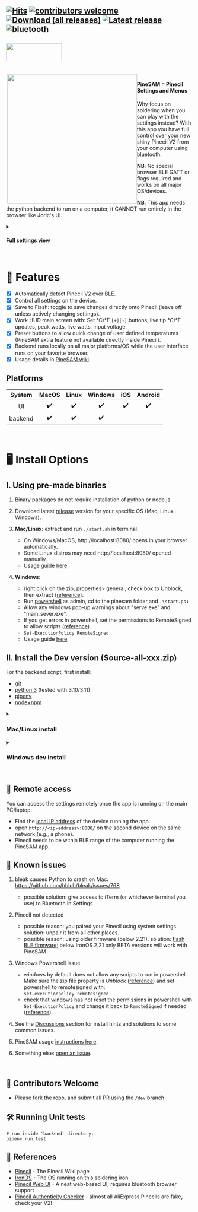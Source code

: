 [![Hits](https://hits.seeyoufarm.com/api/count/incr/badge.svg?url=https%3A%2F%2Fgithub.com%2Fbuilder555%2FPineSAM&count_bg=%23FF00BF&title_bg=%23625E5E&icon=airplayaudio.svg&icon_color=%23E7E7E7&title=hits&edge_flat=false)](https://github.com/builder555/PineSAM/wiki/PineSAM)
[![contributors welcome](https://custom-icon-badges.demolab.com/badge/contributors-welcome-A017A5.svg?logo=star&logoColor=white)](https://github.com/builder555/PineSAM#abacus-contributors-welcome)
[![Download (all releases)](https://img.shields.io/github/downloads/builder555/pinesam/total?color=A017A5&&logo=docusign&logoColor=white)](https://github.com/builder555/PineSAM/releases/)
[![Latest release](https://img.shields.io/github/v/release/builder555/pinesam?color=7700b3)](https://github.com/builder555/PineSAM/releases/latest)
![bluetooth](https://custom-icon-badges.demolab.com/badge/-bluetooth-7700b3.svg?logo=bluetooth&logoColor=white)
<br><br>
<img src="./images/PineSAM_logo-A017A5.png" align="left" width="150" height="48" style="float:left"> <br clear="left" />
---
<br>
<img src="./images/workHUD.png" align="right" width="350" style="float:left">

#### PineSAM = Pinecil Settings and Menus

Why focus on soldering when you can play with the settings instead? With this app you have full control over your new shiny Pinecil V2 from your computer using bluetooth.

**NB**: No special browser BLE GATT or flags required and works on all major OS/devices.

**NB**: This app needs the python backend to run on a computer, it CANNOT run entirely in the browser like Joric's UI.

<details>
  <summary>
    
#### Full settings view

  </summary>

<img src="./images/full_settings.png" width="900"> 

</details>
<br clear="right"/>

# 💫 Features

- [x] Automatically detect Pinecil V2 over BLE.
- [x] Control all settings on the device.
- [X] Save to Flash: toggle to save changes directly onto Pinecil (leave off unless actively changing settings).
- [X] Work HUD main screen with: Set °C/°F `[+][-]` buttons, live tip °C/°F updates, peak watts, live watts, input voltage.
- [X] Preset buttons to allow quick change of user defined temperatures (PineSAM extra feature not available directly inside Pinecil).
- [X] Backend runs locally on all major platforms/OS while the user interface runs on your favorite browser.
- [X] Usage details in [PineSAM wiki](https://github.com/builder555/PineSAM/wiki/PineSAM).

## Platforms
 | System  | MacOS | Linux | Windows | iOS | Android|
 | :-----: | :-----: | :---: | :---: | :-: | :----: |
 | UI      |:heavy_check_mark:|:heavy_check_mark:|:heavy_check_mark:|:heavy_check_mark:|:heavy_check_mark:|
 | backend |:heavy_check_mark:|:heavy_check_mark:|:heavy_check_mark:|
<br>

# :desktop_computer: Install Options

## I. Using pre-made binaries

1. Binary packages do not require installation of python or node.js
2. Download latest [release](https://github.com/builder555/PineSAM/releases/latest) version for your specific OS (Mac, Linux, Windows).
3. **Mac/Linux**: extract and run `./start.sh` in terminal.

   * On Windows/MacOS, http://localhost:8080/ opens in your browser automatically.
   * Some Linux distros may need http://localhost:8080/ opened manually.
   * Usage guide [here](https://github.com/builder555/PineSAM/wiki/PineSAM).

4. **Windows**: 
   * right click on the zip, properties> general, check box to Unblock, then extract ([reference](https://github.com/builder555/PineSAM/discussions/106#discussion-4960445)).
   * Run [powershell](https://learn.microsoft.com/en-us/powershell/scripting/install/installing-powershell-on-windows?view=powershell-7.3) as admin, cd to the pinesam folder and `.\start.ps1`
   * Allow any windows pop-up warnings about "serve.exe" and "main_sever.exe".
   * If you get errors in powershell, set the permissions to RemoteSigned to allow scripts ([reference](https://lazyadmin.nl/powershell/running-scripts-is-disabled-on-this-system/)).
   * ```Set-ExecutionPolicy RemoteSigned```
   * Usage guide [here](https://github.com/builder555/PineSAM/wiki/PineSAM).

## II. Install the Dev version (Source-all-xxx.zip)

For the backend script, first install:
- [git](https://git-scm.com/book/en/v2/Getting-Started-Installing-Git)
- [python 3](https://www.python.org/downloads/) (tested with 3.10/3.11)
- [pipenv](https://pipenv.pypa.io/en/latest/installation/)
- [node+npm](https://nodejs.org/en/download/)
<details>
  <summary>
  
  ### Mac/Linux install
  </summary>
  
#### Setup
Install all packages linked above first.

```shell
git clone https://github.com/builder555/PineSAM
cd PineSAM
chmod +x setup-dev.sh
chmod +x run-dev.sh
./setup-dev.sh
```

#### Run
```shell
./run-dev.sh
# press CTRL+C in the terminal window to stop
```
* On a Mac http://localhost:8080 will open in your browser automatically.
* Some Linux distros may need http://localhost:8080 opened manually. Debian12 hints [here](https://github.com/builder555/PineSAM/discussions/47#discussion-4884758).

</details>

<details>
  <summary>
  
### Windows dev install
  </summary>

#### Install
First, install all the packages linked above for the backend script. Skip to 4 if you did this already.

1. Python install notes
    * Check "Add python.exe to PATH" and select "Customize Installation"
    * Check "Add Python to environment variables" option
    * Screenshots of options to select [are here](https://github.com/builder555/PineSAM/discussions/7#discussion-4862766).
2. Install [NodeJS here](https://nodejs.org/en/download/), accept prompts to packages during install and inside the terminal that opens.
3. After installing packages listed for backend script, go to System Environment variables to check paths ([screenshot](https://github.com/builder555/PineSAM/discussions/130#discussion-5011624)).
4. Download the Source-all-__.zip from the [latest release](https://github.com/builder555/PineSAM/releases/latest).
5. If the zip has an Unblock option, then unblock and extract ([example](https://github.com/builder555/PineSAM/discussions/106#discussion-4960445)).
6. Run powershell as administrator, set permissions to RemoteSigned ([image here](https://github.com/builder555/PineSAM/discussions/106)).
```shell
# setting this one time in powershell normally persists on reboots.
C:\Set-ExecutionPolicy RemoteSigned
```
#### Run
1. change directory, `cd` into the PineSAM folder that was extracted above.
```shell
.\setup-dev.bat   # only need to run this one time for each new version
.\run-dev.bat     # run this command every time to start PineSAM (do not need to run as admin)
```
</details>
<div style="clear:both;">&nbsp;</div>

## :signal_strength: Remote access

You can access the settings remotely once the app is running on the main PC/laptop.

* Find the [local IP address](https://lifehacker.com/how-to-find-your-local-and-external-ip-address-5833108) of the device running the app.
* open `http://<ip-address>:8080/` on the second device on the same network (e.g., a phone).
* Pinecil needs to be within BLE range of the computer running the PineSAM app.

## 🚧 Known issues
1. bleak causes Python to crash on Mac: https://github.com/hbldh/bleak/issues/768
    * possible solution: give access to iTerm (or whichever terminal you use) to Bluetooth in Settings

2. Pinecil not detected
    * possible reason: you paired your Pinecil using system settings. solution: unpair it from all other places.  
    * possible reason: using older firmware (below 2.21). solution: [flash](https://github.com/Ralim/IronOS/discussions/1518#discussioncomment-4866637) [BLE firmware](https://github.com/builder555/PineSAM/files/10797411/Pinecilv2_EN.zip); below IronOS 2.21 only BETA versions will work with PineSAM.

3. Windows Powershell issue
    * windows by default does not allow any scripts to run in powershell. Make sure the zip file property is _Unblock_ ([reference](https://github.com/builder555/PineSAM/discussions/106#discussion-4960445)) and set powershell to remotesigned with:<br/>
    `set-executionpolicy remotesigned`
    * check that windows has not reset the permissions in powershell with `Get-ExecutionPolicy` and change it back to `RemoteSigned` if needed ([reference](https://lazyadmin.nl/powershell/running-scripts-is-disabled-on-this-system/)).
  
4. See the [Discussions](https://github.com/builder555/PineSAM/discussions) section for install hints and solutions to some common issues.
5. PineSAM usage [instructions here](https://github.com/builder555/PineSAM/wiki/PineSAM
).
6. Something else: [open an issue](https://github.com/builder555/PineSAM/issues).
<br>

## :abacus: Contributors Welcome
- Please fork the repo, and submit all PR using the `/dev` branch

## 🛠️ Running Unit tests

```shell
# run inside 'backend' directory:
pipenv run test
```

## :book: References

- [Pinecil](https://wiki.pine64.org/wiki/Pinecil) - The Pinecil Wiki page
- [IronOS](https://github.com/Ralim/IronOS) - The OS running on this soldering iron
- [Pinecil Web UI](https://github.com/joric/pinecil) - A neat web-based UI, requires bluetooth browser support
- [Pinecil Authenticity Checker](https://pinecil.pine64.org/) - almost all AliExpress Pinecils are fake, check your V2!

